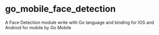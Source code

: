 # go_mobile_face_detection
A Face Detection module write with Go language and binding for IOS and Android for mobile by Go Mobile
